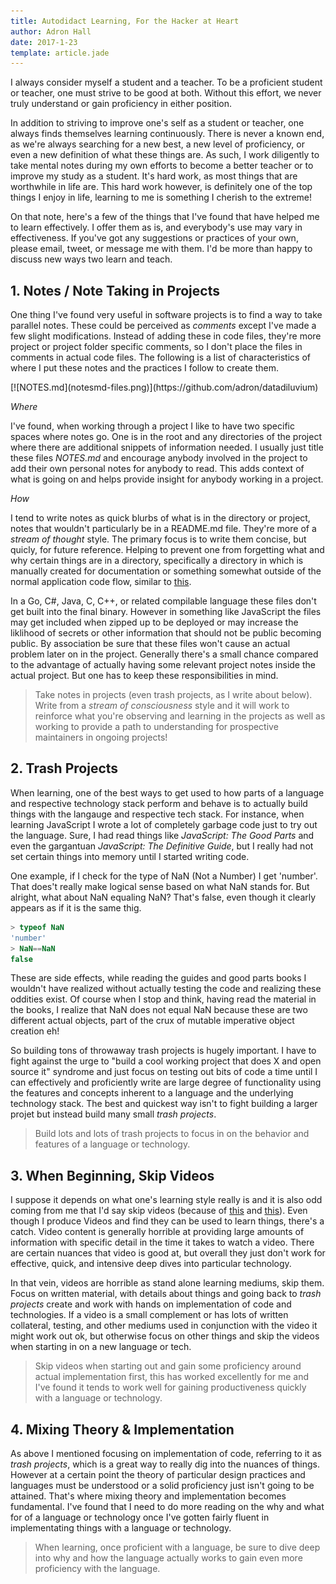 ```yaml
---
title: Autodidact Learning, For the Hacker at Heart
author: Adron Hall
date: 2017-1-23
template: article.jade
---
```

I always consider myself a student and a teacher. To be a proficient student or teacher, one must strive to be good at both. Without this effort, we never truly understand or gain proficiency in either position.

In addition to striving to improve one's self as a student or teacher, one always finds themselves learning continuously. There is never a known end, as we're always searching for a new best, a new level of proficiency, or even a new definition of what these things are. As such, I work diligently to take mental notes during my own efforts to become a better teacher or to improve my study as a student. It's hard work, as most things that are worthwhile in life are. This hard work however, is definitely one of the top things I enjoy in life, learning to me is something I cherish to the extreme!

On that note, here's a few of the things that I've found that have helped me to learn effectively. I offer them as is, and everybody's use may vary in effectiveness. If you've got any suggestions or practices of your own, please email, tweet, or message me with them. I'd be more than happy to discuss new ways two learn and teach.

<span class="more"></span>

## 1. Notes / Note Taking in Projects

One thing I've found very useful in software projects is to find a way to take parallel notes. These could be perceived as *comments* except I've made a few slight modifications. Instead of adding these in code files, they're more project or project folder specific comments, so I don't place the files in comments in actual code files. The following is a list of characteristics of where I put these notes and the practices I follow to create them.

<div class="image float-right">
    [![NOTES.md](notesmd-files.png)](https://github.com/adron/datadiluvium)
</div>

*Where*

I've found, when working through a project I like to have two specific spaces where notes go. One is in the root and any directories of the project where there are additional snippets of information needed. I usually just title these files *NOTES.md* and encourage anybody involved in the project to add their own personal notes for anybody to read. This adds context of what is going on and helps provide insight for anybody working in a project.

*How*

I tend to write notes as quick blurbs of what is in the directory or project, notes that wouldn't particularly be in a README.md file. They're more of a *stream of thought* style. The primary focus is to write them concise, but quicly, for future reference. Helping to prevent one from forgetting what and why certain things are in a directory, specifically a directory in which is manually created for documentation or something somewhat outside of the normal application code flow, similar to [this](https://github.com/Adron/datadiluvium/blob/master/docs/hugo/NOTES.md).

In a Go, C#, Java, C, C++, or related compilable language these files don't get built into the final binary. However in something like JavaScript the files may get included when zipped up to be deployed or may increase the liklihood of secrets or other information that should not be public becoming public. By association be sure that these files won't cause an actual problem later on in the project. Generally there's a small chance compared to the advantage of actually having some relevant project notes inside the actual project. But one has to keep these responsibilities in mind.


> Take notes in projects (even trash projects, as I write about below). Write from a *stream of consciousness* style and it will work to reinforce what you're observing and learning in the projects as well as working to provide a path to understanding for prospective maintainers in ongoing projects!

## 2. Trash Projects

When learning, one of the best ways to get used to how parts of a language and respective technology stack perform and behave is to actually build things with the langauge and respective tech stack. For instance, when learning JavaScript I wrote a lot of completely garbage code just to try out the language. Sure, I had read things like *JavaScript: The Good Parts* and even the gargantuan *JavaScript: The Definitive Guide*, but I really had not set certain things into memory until I started writing code.

One example, if I check for the type of NaN (Not a Number) I get 'number'. That does't really make logical sense based on what NaN stands for. But alright, what about NaN equaling NaN? That's false, even though it clearly appears as if it is the same thig. 

```javascript
> typeof NaN
'number'
> NaN==NaN
false
```

These are side effects, while reading the guides and good parts books I wouldn't have realized without actually testing the code and realizing these oddities exist. Of course when I stop and think, having read the material in the books, I realize that NaN does not equal NaN because these are two different actual objects, part of the crux of mutable imperative object creation eh!

So building tons of throwaway trash projects is hugely important. I have to fight against the urge to "build a cool working project that does X and open source it" syndrome and just focus on testing out bits of code a time until I can effectively and proficiently write are large degree of functionality using the features and concepts inherent to a language and the underlying technology stack. The best and quickest way isn't to fight building a larger projet but instead build many small *trash projects*.

> Build lots and lots of trash projects to focus in on the behavior and features of a language or technology.

## 3. When Beginning, Skip Videos

I suppose it depends on what one's learning style really is and it is also odd coming from me that I'd say skip videos (because of [this](https://www.pluralsight.com/authors/adron-hall) and [this](https://vimeo.com/channels/thrashingcode)). Even though I produce Videos and find they can be used to learn things, there's a catch. Video content is generally horrible at providing large amounts of information with specific detail in the time it takes to watch a video. There are certain nuances that video is good at, but overall they just don't work for effective, quick, and intensive deep dives into particular technology.
 
In that vein, videos are horrible as stand alone learning mediums, skip them. Focus on written material, with details about things and going back to *trash projects* create and work with hands on implementation of code and technologies. If a video is a small complement or has lots of written collateral, testing, and other mediums used in conjunction with the video it might work out ok, but otherwise focus on other things and skip the videos when starting in on a new language or tech.

> Skip videos when starting out and gain some proficiency around actual implementation first, this has worked excellently for me and I've found it tends to work well for gaining productiveness quickly with a language or technology.

## 4. Mixing Theory & Implementation

As above I mentioned focusing on implementation of code, referring to it as *trash projects*, which is a great way to really dig into the nuances of things. However at a certain point the theory of particular design practices and languages must be understood or a solid proficiency just isn't going to be attained. That's where mixing theory and implementation becomes fundamental. I've found that I need to do more reading on the why and what for of a language or technology once I've gotten fairly fluent in implementating things with a language or technology.

> When learning, once proficient with a language, be sure to dive deep into why and how the language actually works to gain even more proficiency with the language.